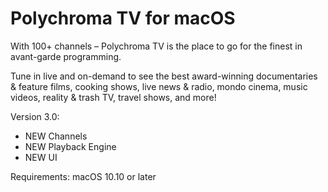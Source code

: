 # Polychroma TV for macOS
With 100+ channels – Polychroma TV is the place to go for the finest in avant-garde programming.

Tune in live and on-demand to see the best award-winning documentaries & feature films, cooking shows, live news & radio, mondo cinema, music videos, reality & trash TV, travel shows, and more!

Version 3.0:
- NEW Channels
- NEW Playback Engine
- NEW UI

Requirements:
macOS 10.10 or later
